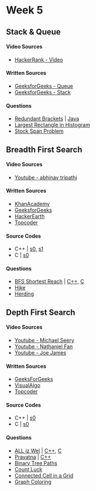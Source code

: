 # Week 5

## Stack & Queue

#### Video Sources
- [HackerRank - Video](https://www.youtube.com/watch?v=wjI1WNcIntg)

#### Written Sources
- [GeeksforGeeks - Queue](https://www.geeksforgeeks.org/queue-set-1introduction-and-array-implementation/)
- [GeeksforGeeks - Stack](https://www.geeksforgeeks.org/stack-data-structure-introduction-program/)

#### Questions
- [Redundant Brackets](https://careercup.com/question?id=5769760746766336) | [Java](https://github.com/rajat123456/Stacks-And-Queues/blob/master/Redundant%20Brackets%20Teaser.java)
- [Largest Rectangle in Histogram](https://leetcode.com/problems/largest-rectangle-in-histogram/description/)
- [Stock Span Problem](https://www.geeksforgeeks.org/the-stock-span-problem/)


## Breadth First Search

#### Video Sources
- [Youtube - abhinav tripathi](https://www.youtube.com/watch?v=bIA8HEEUxZI)

#### Written Sources
- [KhanAcademy](https://www.khanacademy.org/computing/computer-science/algorithms/breadth-first-search/a/the-breadth-first-search-algorithm)
- [GeeksforGeeks](https://www.geeksforgeeks.org/breadth-first-traversal-for-a-graph/)
- [HackerEarth](https://www.hackerearth.com/practice/algorithms/graphs/breadth-first-search/tutorial/)
- [Topcoder](https://www.topcoder.com/community/competitive-programming/tutorials/introduction-to-graphs-and-their-data-structures-section-2/#breadth)
 
#### Source Codes
- C++ | [s0](https://github.com/BedirT/AlgorithmsL/blob/master/Algorithms/Graph/bfs.cpp), [s1](https://github.com/BedirT/Algorithms_and_DS/blob/master/Algorithms/Graph/bfs_simple.cpp)	
- C | [s0](https://github.com/nadide/ACM-ICPC/blob/master/codes/graph_BFS.c)

#### Questions
- [BFS Shortest Reach](https://www.hackerrank.com/challenges/bfsshortreach) | [C++](https://github.com/BedirT/AlgorithmsL/blob/master/Problems/HackerRank/Algorithms/Graph%20Theory/Breadth%20First%20Search%20_%20Shortest%20Reach.cpp), [C](https://github.com/nadide/ACM-ICPC/blob/master/problems/hackerrank/graph/breadthFirstSearchShortestPath.c)
- [Hike](http://www.spoj.com/problems/HIKE/)
- [Herding](http://www.spoj.com/problems/HERDING/)



## Depth First Search

#### Video Sources
- [Youtube - Michael Seery](https://www.youtube.com/watch?v=bkROCj-BTWE)   
- [Youtube - Nathaniel Fan](https://www.youtube.com/watch?v=mE_PCK0oFyo)
- [Youtube - Joe James](https://www.youtube.com/watch?v=tlPuVe5Otio)

#### Written Sources
- [GeeksForGeeks](http://www.geeksforgeeks.org/depth-first-traversal-for-a-graph/)
- [VisualAlgo](http://visualgo.net/dfsbfs)
- [Topcoder](https://www.topcoder.com/community/competitive-programming/tutorials/introduction-to-graphs-and-their-data-structures-section-2/#depth)
 
#### Source Codes
- C++ | [s0](https://github.com/BedirT/AlgorithmsL/blob/master/Algorithms/Graph/dfs.cpp)
- C | [s0](https://github.com/nadide/ACM-ICPC/blob/master/codes/graph_DFS.c)

#### Questions
- [ALL iz Wel](http://www.spoj.com/problems/ALLIZWEL/) | [C++](https://github.com/BedirT/AlgorithmsL/blob/master/Problems/Curriculum%20Q's/Week%205/ALLIZZWELL.cpp), [C](https://github.com/nadide/ACM-ICPC/blob/master/problems/spoj/X_allIzzWell.c)
- [Prayatna](http://www.spoj.com/problems/CAM5/) | [C++](https://github.com/BedirT/AlgorithmsL/blob/master/Problems/Curriculum%20Q's/Week%205/Prayatna.cpp)
- [Binary Tree Paths](https://leetcode.com/problems/binary-tree-paths/) 
- [Count Luck](https://www.hackerrank.com/challenges/count-luck)
- [Connected Cell in a Grid](https://www.hackerrank.com/challenges/connected-cell-in-a-grid)
- [Graph Coloring](http://codeforces.com/problemset/problem/662/B)
